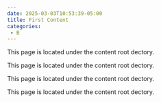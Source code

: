 ```yaml
---
date: 2025-03-03T10:53:39-05:00
title: First Content
categories: 
 - B 
---
```


This page is located under the content root dectory.

This page is located under the content root dectory.

This page is located under the content root dectory.

This page is located under the content root dectory.
